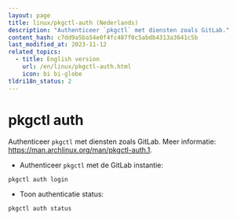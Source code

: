 ```yaml
---
layout: page
title: linux/pkgctl-auth (Nederlands)
description: "Authenticeer `pkgctl` met diensten zoals GitLab."
content_hash: c7dd9a5ba54e0f4fc487f0c5abdb4313a3641c5b
last_modified_at: 2023-11-12
related_topics:
  - title: English version
    url: /en/linux/pkgctl-auth.html
    icon: bi bi-globe
tldri18n_status: 2
---
```

# pkgctl auth

Authenticeer `pkgctl` met diensten zoals GitLab.
Meer informatie: <https://man.archlinux.org/man/pkgctl-auth.1>.

- Authenticeer `pkgctl` met de GitLab instantie:

`pkgctl auth login`

- Toon authenticatie status:

`pkgctl auth status`
